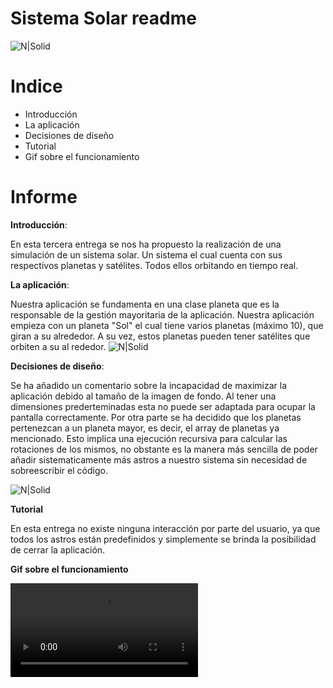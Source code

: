 # Sistema Solar readme

![N|Solid](https://i.gyazo.com/c1ebc76c699252789da35563f5f69753.jpg)
# Indice

  - Introducción
  - La aplicación
  - Decisiones de diseño
  - Tutorial
  - Gif sobre el funcionamiento

# Informe

**Introducción**:

En esta tercera entrega se nos ha propuesto la realización de una simulación de un sistema solar. Un sistema el cual cuenta con sus respectivos planetas y satélites. Todos ellos orbitando en tiempo real.

**La aplicación**:

Nuestra aplicación se fundamenta en una clase planeta que es la responsable de la gestión mayoritaria de la aplicación.
Nuestra aplicación empieza con un planeta "Sol" el cual tiene varios planetas (máximo 10), que giran a su alrededor. A su vez, estos planetas pueden tener satélites que orbiten a su al rededor.
![N|Solid](https://i.gyazo.com/45b06c8927c5e5c15df475a206076a5e.jpg)



**Decisiones de diseño**:

Se ha añadido un comentario sobre la incapacidad de maximizar la aplicación debido al tamaño de la imagen de fondo. Al tener una dimensiones prederteminadas esta no puede ser adaptada para ocupar la pantalla correctamente.
Por otra parte se ha decidido que los planetas pertenezcan a un planeta mayor, es decir, el array de planetas ya mencionado. Esto implica una ejecución recursiva para calcular las rotaciones de los mismos, no obstante es la manera más sencilla de poder añadir sistematicamente más astros a nuestro sistema sin necesidad de sobreescribir el código.

![N|Solid](https://i.gyazo.com/dde1b3eb9289ccb137b0d2cd0ff4af28.jpg)

**Tutorial**

En esta entrega no existe ninguna interacción por parte del usuario, ya que todos los astros están predefinidos y simplemente se brinda la posibilidad de cerrar la aplicación.

**Gif sobre el funcionamiento**

![Alt Text](https://i.gyazo.com/e649d74b9f4904642052ea87205ab64f.mp4)
